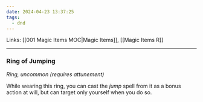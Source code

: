 ```yaml
---
date: 2024-04-23 13:37:25
tags:
  - dnd
---
```

Links: [[001 Magic Items MOC|Magic Items]], [[Magic Items R]]
___
### Ring of Jumping

*Ring, uncommon (requires attunement)*

While wearing this ring, you can cast the *jump* spell from it as a bonus action at will, but can target only yourself when you do so.